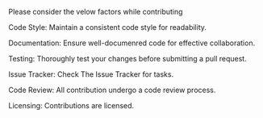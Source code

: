 Please consider the velow factors while contributing 

Code Style:
Maintain a consistent code style for readability.

Documentation:
Ensure well-documenred code for effective collaboration.

Testing:
Thoroughly test your changes before submitting a pull request.

Issue Tracker:
Check The Issue Tracker for tasks.

Code Review:
All contribution undergo a code review process.

Licensing:
Contributions are licensed.

